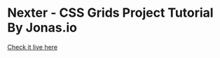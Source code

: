 # Nexter - CSS Grids Project Tutorial By Jonas.io
[Check it live here](https://vukjovanovic.github.io/Nexter/)
